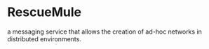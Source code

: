 # RescueMule

a messaging service that allows the creation of ad-hoc networks in distributed environments.
